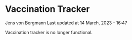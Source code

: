 Vaccination Tracker
================
Jens von Bergmann
Last updated at 14 March, 2023 - 16:47

Vaccination tracker is no longer functional.
